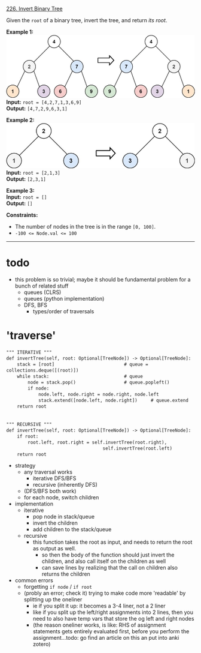 [226. Invert Binary Tree](https://leetcode.com/problems/invert-binary-tree/)

Given the `root` of a binary tree, invert the tree, and return _its root_.

**Example 1:**  
![](../!assets/attachments/Pasted%20image%2020240224220340.png)  
**Input:** `root = [4,2,7,1,3,6,9]`  
**Output:** `[4,7,2,9,6,3,1]`  

**Example 2:**  
![](../!assets/attachments/Pasted%20image%2020240224220351.png)  
**Input:** `root = [2,1,3]`  
**Output:** `[2,3,1]`  

**Example 3:**  
**Input:** `root = []`  
**Output:** `[]`  

**Constraints:**
- The number of nodes in the tree is in the range `[0, 100]`.
- `-100 <= Node.val <= 100`

---

# todo
- this problem is so trivial; maybe it should be fundamental problem for a bunch of related stuff
	- queues (CLRS)
	- queues (python implementation)
	- DFS, BFS
		- types/order of traversals




# 'traverse'
```
""" ITERATIVE """
def invertTree(self, root: Optional[TreeNode]) -> Optional[TreeNode]:
    stack = [root]              			# queue = collections.deque([(root)])
    while stack:                			# queue
        node = stack.pop()      			# queue.popleft()
        if node:
            node.left, node.right = node.right, node.left
            stack.extend([node.left, node.right])     # queue.extend
	return root


""" RECURSIVE """
def invertTree(self, root: Optional[TreeNode]) -> Optional[TreeNode]:
    if root:
        root.left, root.right = self.invertTree(root.right),
							        self.invertTree(root.left)
    return root
```
- strategy
	- any traversal works
		- iterative DFS/BFS
		- recursive (inherently DFS)
	- (DFS/BFS both work)
	- for each node, switch children
- implementation
	- iterative
		- pop node in stack/queue
		- invert the children
		- add children to the stack/queue
	- recursive
		- this function takes the root as input, and needs to return the root as output as well.
			- so then the body of the function should just invert the children, and also call itself on the children as well
			- can save lines by realizing that the call on children also returns the children
- common errors
	- forgetting `if node` / `if root`
	- (probly an error; check it) trying to make code more 'readable' by splitting up the oneliner
		- ie if you split it up: it becomes a 3-4 liner, not a 2 liner
		- like if you split up the left/right assignments into 2 lines, then you need to also have temp vars that store the og left and right nodes
		- (the reason oneliner works, is like: RHS of assignment statements gets entirely evaluated first, before you perform the assignment...todo: go find an article on this an put into anki zotero)